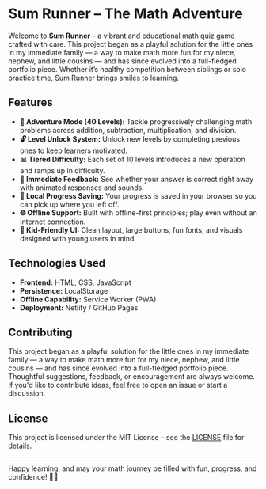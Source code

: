 <h1>Sum Runner – The Math Adventure</h1>

Welcome to **Sum Runner** – a vibrant and educational math quiz game crafted with care. This project began as a playful solution for the little ones in my immediate family — a way to make math more fun for my niece, nephew, and little cousins — and has since evolved into a full-fledged portfolio piece. Whether it’s healthy competition between siblings or solo practice time, Sum Runner brings smiles to learning.

## Features

- **🎯 Adventure Mode (40 Levels):** Tackle progressively challenging math problems across addition, subtraction, multiplication, and division.
- **🔓 Level Unlock System:** Unlock new levels by completing previous ones to keep learners motivated.
- **📊 Tiered Difficulty:** Each set of 10 levels introduces a new operation and ramps up in difficulty.
- **🧠 Immediate Feedback:** See whether your answer is correct right away with animated responses and sounds.
- **💾 Local Progress Saving:** Your progress is saved in your browser so you can pick up where you left off.
- **🌐 Offline Support:** Built with offline-first principles; play even without an internet connection.
- **🎨 Kid-Friendly UI:** Clean layout, large buttons, fun fonts, and visuals designed with young users in mind.

## Technologies Used

- **Frontend:** HTML, CSS, JavaScript
- **Persistence:** LocalStorage
- **Offline Capability:** Service Worker (PWA)
- **Deployment:** Netlify / GitHub Pages

## Contributing

This project began as a playful solution for the little ones in my immediate family — a way to make math more fun for my niece, nephew, and little cousins — and has since evolved into a full-fledged portfolio piece. Thoughtful suggestions, feedback, or encouragement are always welcome. If you'd like to contribute ideas, feel free to open an issue or start a discussion.

## License

This project is licensed under the MIT License – see the [LICENSE](LICENSE) file for details.

---

Happy learning, and may your math journey be filled with fun, progress, and confidence! 🚀✨
